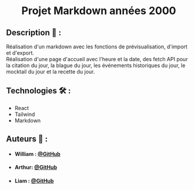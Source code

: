 ﻿# <p align="center">Projet Markdown années 2000</p>

## Description 📝 :
Réalisation d'un markdown avec les fonctions de prévisualisation, d'import et d'export.
<br>
Réalisation d'une page d'accueil avec l'heure et la date, des fetch API pour la citation du jour, la blague du jour, les événements historiques du jour, le mocktail du jour et la recette du jour.

## Technologies 🛠️ :
- React
- Tailwind
- Markdown

## Auteurs 🙇 :
- #### William : [@GitHub](https://github.com/Wyll-exe)
- #### Arthur: [@GitHub](https://github.com/L0wBly)
- #### Liam : [@GitHub](https://github.com/lacisailles)